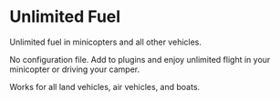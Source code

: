 # Unlimited Fuel
Unlimited fuel in minicopters and all other vehicles.

No configuration file. Add to plugins and enjoy unlimited flight in your minicopter or driving your camper.

Works for all land vehicles, air vehicles, and boats.